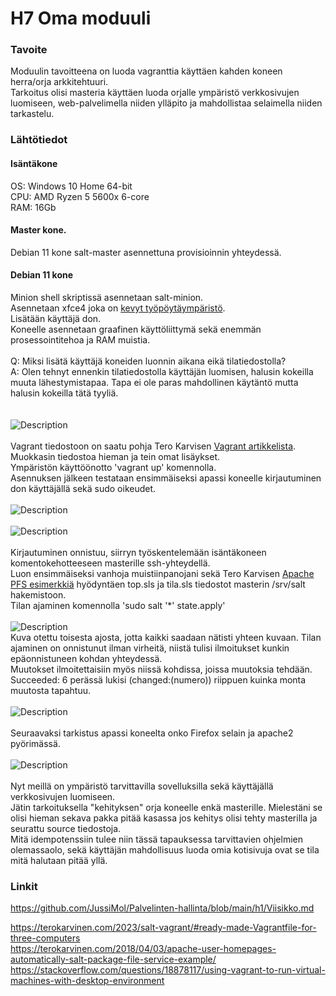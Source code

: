# H7 Oma moduuli
### Tavoite
Moduulin tavoitteena on luoda vagranttia käyttäen kahden koneen herra/orja arkkitehtuuri.<br>
Tarkoitus olisi masteria käyttäen luoda orjalle ympäristö verkkosivujen luomiseen, web-palvelimella niiden ylläpito ja mahdollistaa selaimella niiden tarkastelu.<br>
### Lähtötiedot
#### Isäntäkone
OS: Windows 10 Home 64-bit<br>
CPU: AMD Ryzen 5 5600x 6-core<br>
RAM: 16Gb<br>
#### Master kone. <br>
Debian 11 kone salt-master asennettuna provisioinnin yhteydessä.<br>
#### Debian 11 kone <br>
Minion shell skriptissä asennetaan salt-minion.<br>
Asennetaan xfce4 joka on <a href="https://www.xfce.org/">kevyt työpöytäympäristö</a>. <br>
Lisätään käyttäjä don. <br>
Koneelle asennetaan graafinen käyttöliittymä sekä enemmän prosessointitehoa ja RAM muistia. <br>
<br>
Q: Miksi lisätä käyttäjä koneiden luonnin aikana eikä tilatiedostolla?<br>
A: Olen tehnyt ennenkin tilatiedostolla käyttäjän luomisen, halusin kokeilla muuta lähestymistapaa. Tapa ei ole paras mahdollinen käytäntö mutta halusin kokeilla tätä tyyliä. <br> 
<br>
<br>
![Description](vagrant3.png)
<br> 
<br>
Vagrant tiedostoon on saatu pohja Tero Karvisen <a href="https://terokarvinen.com/2023/salt-vagrant/#ready-made-Vagrantfile-for-three-computers">Vagrant artikkelista</a>. Muokkasin tiedostoa hieman ja tein omat lisäykset. <br>
Ympäristön käyttöönotto 'vagrant up' komennolla. <br>
Asennuksen jälkeen testataan ensimmäiseksi apassi koneelle kirjautuminen don käyttäjällä sekä sudo oikeudet. <br>
<br>
![Description](don.png)
<br>
<br>
![Description](sudo.png)
<br>
<br>
Kirjautuminen onnistuu, siirryn työskentelemään isäntäkoneen komentokehotteeseen masterille ssh-yhteydellä. <br>
Luon ensimmäiseksi vanhoja muistiinpanojani sekä Tero Karvisen <a href="https://terokarvinen.com/2018/04/03/apache-user-homepages-automatically-salt-package-file-service-example/">Apache PFS esimerkkiä</a> hyödyntäen top.sls ja tila.sls tiedostot masterin /srv/salt hakemistoon. <br>
Tilan ajaminen komennolla 'sudo salt '*' state.apply'<br>
<br>
![Description](tila2.png)
<br>
Kuva otettu toisesta ajosta, jotta kaikki saadaan nätisti yhteen kuvaan. Tilan ajaminen on onnistunut ilman virheitä, niistä tulisi ilmoitukset kunkin epäonnistuneen kohdan yhteydessä. <br>
Muutokset ilmoitettaisiin myös niissä kohdissa, joissa muutoksia tehdään. <br>
Succeeded: 6 perässä lukisi (changed:(numero)) riippuen kuinka monta muutosta tapahtuu. <br>
<br>
![Description](ajo2.png)
<br>
<br>
Seuraavaksi tarkistus apassi koneelta onko Firefox selain ja apache2 pyörimässä. <br>
<br>
![Description](firefox.png)
<br>
<br>
Nyt meillä on ympäristö tarvittavilla sovelluksilla sekä käyttäjällä verkkosivujen luomiseen. <br>
Jätin tarkoituksella "kehityksen" orja koneelle enkä masterille. Mielestäni se olisi hieman sekava pakka pitää kasassa jos kehitys olisi tehty masterilla ja seurattu source tiedostoja. <br>
Mitä idempotenssiin tulee niin tässä tapauksessa tarvittavien ohjelmien olemassaolo, sekä käyttäjän mahdollisuus luoda omia kotisivuja ovat se tila mitä halutaan pitää yllä. <br>
### Linkit
https://github.com/JussiMol/Palvelinten-hallinta/blob/main/h1/Viisikko.md <br>


https://terokarvinen.com/2023/salt-vagrant/#ready-made-Vagrantfile-for-three-computers <br>
https://terokarvinen.com/2018/04/03/apache-user-homepages-automatically-salt-package-file-service-example/
https://stackoverflow.com/questions/18878117/using-vagrant-to-run-virtual-machines-with-desktop-environment <br>
